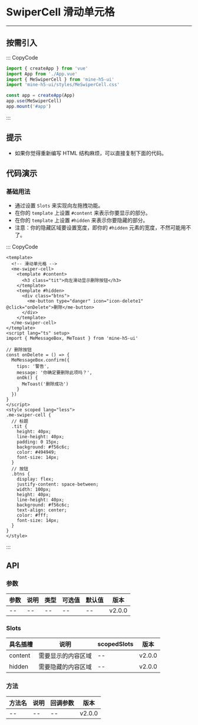 # SwiperCell 滑动单元格

---

## 按需引入

::: CopyCode

```js
import { createApp } from 'vue'
import App from './App.vue'
import { MeSwiperCell } from 'mine-h5-ui'
import 'mine-h5-ui/styles/MeSwiperCell.css'

const app = createApp(App)
app.use(MeSwiperCell)
app.mount('#app')
```

:::

## 提示

- 如果你觉得重新编写 HTML 结构麻烦，可以直接复制下面的代码。

## 代码演示

### 基础用法

- 通过设置 `Slots` 来实现向左拖拽功能。
- 在你的 `template` 上设置 `#content` 来表示你要显示的部分。
- 在你的 `template` 上设置 `#hidden` 来表示你要隐藏的部分。
- 注意：你的隐藏区域要设置宽度，即你的 `#hidden` 元素的宽度，不然可能用不了。

::: CopyCode

```vue
<template>
  <!-- 滑动单元格 -->
  <me-swiper-cell>
    <template #content>
      <h3 class="tit">向左滑动显示删除按钮</h3>
    </template>
    <template #hidden>
      <div class="btns">
        <me-button type="danger" icon="icon-delete1" @click="onDelete">删除</me-button>
      </div>
    </template>
  </me-swiper-cell>
</template>
<script lang="ts" setup>
import { MeMessageBox, MeToast } from 'mine-h5-ui'

// 删除按钮
const onDelete = () => {
  MeMessageBox.confirm({
    tips: '警告',
    message: '你确定要删除此项吗？',
    onOk() {
      MeToast('删除成功')
    }
  })
}
</script>
<style scoped lang="less">
.me-swiper-cell {
  // 标题
  .tit {
    height: 40px;
    line-height: 40px;
    padding: 0 15px;
    background: #f56c6c;
    color: #494949;
    font-size: 14px;
  }
  // 按钮
  .btns {
    display: flex;
    justify-content: space-between;
    width: 100px;
    height: 40px;
    line-height: 40px;
    background: #f56c6c;
    text-align: center;
    color: #fff;
    font-size: 14px;
  }
}
</style>
```

:::

## API

### 参数

| 参数 | 说明 | 类型 | 可选值 | 默认值 | 版本   |
| ---- | ---- | ---- | ------ | ------ | ------ |
| --   | --   | --   | --     | --     | v2.0.0 |

### Slots

| 具名插槽 | 说明               | scopedSlots | 版本   |
| -------- | ------------------ | ----------- | ------ |
| content  | 需要显示的内容区域 | --          | v2.0.0 |
| hidden   | 需要隐藏的内容区域 | --          | v2.0.0 |

### 方法

| 方法名 | 说明 | 回调参数 | 版本   |
| ------ | ---- | -------- | ------ |
| --     | --   | --       | v2.0.0 |

